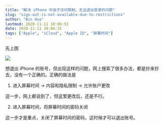 ```yaml
---
title: "解决 iPhone 中由于访问限制，无法退出登录的问题"
slug: "sign-out-is-not-available-due-to-restrictions"
author: "Bin Hua"
lastmod: 2020-11-11 10:06:53
date: 2020-11-11 10:04:35
tags: ["Apple", "iCloud", "Apple ID", "屏幕时间"]
---
```


先上图

![](/imgs/sign-out-is-not-available-due-to-restrictions.JPG)

想退出 iPhone 的账号，但出现这样的问题，网上搜索了很多办法，都是抄来抄去，没有一个正确的。正确的做法是

1. 进入屏幕时间 -> 内容和隐私限制 -> 允许账户更改

这一步，网上都说到了，但这里更改后，还是不行。

2. 进入屏幕时间，将屏幕时间的密码关闭

这一步才是重点，关闭了屏幕时间的密码，这时候才可以退出账号。